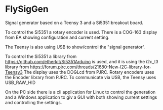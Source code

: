 # FlySigGen
Signal generator based on a Teensy 3 and a Si5351 breakout board.

To control the Si5351 a rotary encoder is used.
There is a COG-163 display from EA showing configuration and current setting.

The Teensy is also using USB to show/control the "signal generator".

To control the Si5351 a library from https://github.com/etherkit/Si5351Arduino is used,
and it is using the i2c_t3 library from https://forum.pjrc.com/threads/21680-New-I2C-library-for-Teensy3
The display uses the DOGLcd from PJRC.
Rotary encoders uses the Encoder library from PJRC.
To communicate via USB, the Teensy uses USB_RAW_HID

On the PC side there is a cli application for Linux to control the generation
and a Windows application to giv a GUI with both showing current settings and
controlling the settings.
